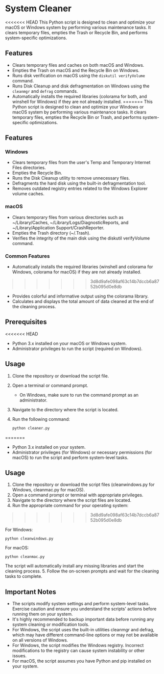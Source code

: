 # System Cleaner

<<<<<<< HEAD
This Python script is designed to clean and optimize your macOS or Windows system by performing various maintenance tasks. It clears temporary files, empties the Trash or Recycle Bin, and performs system-specific optimizations.

## Features

- Clears temporary files and caches on both macOS and Windows.
- Empties the Trash on macOS and the Recycle Bin on Windows.
- Runs disk verification on macOS using the `diskutil verifyVolume` command.
- Runs Disk Cleanup and disk defragmentation on Windows using the `cleanmgr` and `defrag` commands.
- Automatically installs the required libraries (colorama for both, and winshell for Windows) if they are not already installed.
=======
This Python script is designed to clean and optimize your Windows or macOS system by performing various maintenance tasks. It clears temporary files, empties the Recycle Bin or Trash, and performs system-specific optimizations.

## Features

### Windows
- Clears temporary files from the user's Temp and Temporary Internet Files directories.
- Empties the Recycle Bin.
- Runs the Disk Cleanup utility to remove unnecessary files.
- Defragments the hard disk using the built-in defragmentation tool.
- Removes outdated registry entries related to the Windows Explorer volume caches.

### macOS
- Clears temporary files from various directories such as ~/Library/Caches, ~/Library/Logs/DiagnosticReports, and ~/Library/Application Support/CrashReporter.
- Empties the Trash directory (~/.Trash).
- Verifies the integrity of the main disk using the diskutil verifyVolume command.

### Common Features
- Automatically installs the required libraries (winshell and colorama for Windows, colorama for macOS) if they are not already installed.
>>>>>>> 3d8d9afe098af63c14b7dccb6a8752b095d0e8db
- Provides colorful and informative output using the colorama library.
- Calculates and displays the total amount of data cleaned at the end of the cleaning process.

## Prerequisites
<<<<<<< HEAD

- Python 3.x installed on your macOS or Windows system.
- Administrator privileges to run the script (required on Windows).

## Usage

1. Clone the repository or download the script file.
2. Open a terminal or command prompt.
   - On Windows, make sure to run the command prompt as an administrator.
3. Navigate to the directory where the script is located.
4. Run the following command:

   ```bash
   python cleaner.py
    ```
=======
- Python 3.x installed on your system.
- Administrator privileges (for Windows) or necessary permissions (for macOS) to run the script and perform system-level tasks.

## Usage
1. Clone the repository or download the script files (cleanwindows.py for Windows, cleanmac.py for macOS).
2. Open a command prompt or terminal with appropriate privileges.
3. Navigate to the directory where the script files are located.
4. Run the appropriate command for your operating system:
>>>>>>> 3d8d9afe098af63c14b7dccb6a8752b095d0e8db

   For Windows:
   ```
   python cleanwindows.py
   ```
   For macOS:
   ```
   python cleanmac.py
   ```
   The script will automatically install any missing libraries and start the cleaning process.
5. Follow the on-screen prompts and wait for the cleaning tasks to complete.

## Important Notes
- The scripts modify system settings and perform system-level tasks. Exercise caution and ensure you understand the scripts' actions before running them on your system.
- It's highly recommended to backup important data before running any system cleaning or modification tools.
- For Windows, the script uses the built-in utilities cleanmgr and defrag, which may have different command-line options or may not be available on all versions of Windows.
- For Windows, the script modifies the Windows registry. Incorrect modifications to the registry can cause system instability or other issues.
- For macOS, the script assumes you have Python and pip installed on your system.
